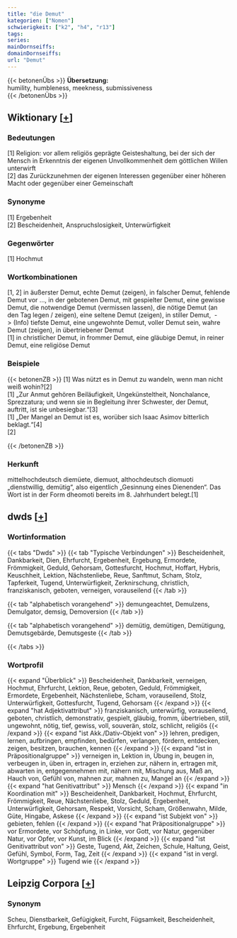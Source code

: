 ```yaml
---
title: "die Demut"
kategorien: ["Nomen"]
schwierigkeit: ["k2", "h4", "r13"]
tags:
series:
mainDornseiffs:
domainDornseiffs:
url: "Demut"
---
```


{{< betonenÜbs >}}
**Übersetzung:**  
humility, humbleness, meekness, submissiveness  
{{< /betonenÜbs >}}

## Wiktionary [[+](https://de.wiktionary.org/wiki/Demut)]

### Bedeutungen
[1] Religion: vor allem religiös geprägte Geisteshaltung, bei der sich der Mensch in Erkenntnis der eigenen Unvollkommenheit dem göttlichen Willen unterwirft  
[2] das Zurückzunehmen der eigenen Interessen gegenüber einer höheren Macht oder gegenüber einer Gemeinschaft  

### Synonyme
[1] Ergebenheit  
[2] Bescheidenheit, Anspruchslosigkeit, Unterwürfigkeit  

### Gegenwörter
[1] Hochmut  

### Wortkombinationen
[1, 2] in äußerster Demut, echte Demut (zeigen), in falscher Demut, fehlende Demut vor …, in der gebotenen Demut, mit gespielter Demut, eine gewisse Demut, die notwendige Demut (vermissen lassen), die nötige Demut (an den Tag legen / zeigen), eine seltene Demut (zeigen), in stiller Demut,  -> (Info) tiefste Demut, eine ungewohnte Demut, voller Demut sein, wahre Demut (zeigen), in übertriebener Demut  
[1] in christlicher Demut, in frommer Demut, eine gläubige Demut, in reiner Demut, eine religiöse Demut  

### Beispiele
{{< betonenZB >}}
[1] Was nützt es in Demut zu wandeln, wenn man nicht weiß wohin?[2]  
[1] „Zur Anmut gehören Beiläufigkeit, Ungekünsteltheit, Nonchalance, Sprezzatura; und wenn sie in Begleitung ihrer Schwester, der Demut, auftritt, ist sie unbesiegbar.“[3]  
[1] „Der Mangel an Demut ist es, worüber sich Isaac Asimov bitterlich beklagt.“[4]  
[2]  

{{< /betonenZB >}}
### Herkunft
mittelhochdeutsch diemüete, diemuot, althochdeutsch diomuoti „dienstwillig, demütig“, also eigentlich „Gesinnung eines Dienenden“. Das Wort ist in der Form dheomoti bereits im 8. Jahrhundert belegt.[1]  



## dwds [[+](https://www.dwds.de/wb/Demut)]

### Wortinformation
{{< tabs "Dwds" >}}
{{< tab "Typische Verbindungen" >}}
Bescheidenheit, Dankbarkeit, Dien, Ehrfurcht, Ergebenheit, Ergebung, Ermordete, Frömmigkeit, Geduld, Gehorsam, Gottesfurcht, Hochmut, Hoffart, Hybris, Keuschheit, Lektion, Nächstenliebe, Reue, Sanftmut, Scham, Stolz, Tapferkeit, Tugend, Unterwürfigkeit, Zerknirschung, christlich, franziskanisch, geboten, verneigen, vorauseilend
{{< /tab >}}

{{< tab "alphabetisch vorangehend" >}}
demungeachtet, Demulzens, Demulgator, demsig, Demoversion
{{< /tab >}}

{{< tab "alphabetisch vorangehend" >}}
demütig, demütigen, Demütigung, Demutsgebärde, Demutsgeste
{{< /tab >}}

{{< /tabs >}}

### Wortprofil
{{< expand "Überblick" >}} Bescheidenheit, Dankbarkeit, verneigen, Hochmut, Ehrfurcht, Lektion, Reue, geboten, Geduld, Frömmigkeit, Ermordete, Ergebenheit, Nächstenliebe, Scham, vorauseilend, Stolz, Unterwürfigkeit, Gottesfurcht, Tugend, Gehorsam {{< /expand >}}
{{< expand "hat Adjektivattribut" >}} franziskanisch, unterwürfig, vorauseilend, geboten, christlich, demonstrativ, gespielt, gläubig, fromm, übertrieben, still, ungewohnt, nötig, tief, gewiss, voll, souverän, stolz, schlicht, religiös {{< /expand >}}
{{< expand "ist Akk./Dativ-Objekt von" >}} lehren, predigen, lernen, aufbringen, empfinden, bedürfen, verlangen, fördern, entdecken, zeigen, besitzen, brauchen, kennen {{< /expand >}}
{{< expand "ist in Präpositionalgruppe" >}} verneigen in, Lektion in, Übung in, beugen in, verbeugen in, üben in, ertragen in, erziehen zur, nähern in, ertragen mit, abwarten in, entgegennehmen mit, nähern mit, Mischung aus, Maß an, Hauch von, Gefühl von, mahnen zur, mahnen zu, Mangel an {{< /expand >}}
{{< expand "hat Genitivattribut" >}} Mensch {{< /expand >}}
{{< expand "in Koordination mit" >}} Bescheidenheit, Dankbarkeit, Hochmut, Ehrfurcht, Frömmigkeit, Reue, Nächstenliebe, Stolz, Geduld, Ergebenheit, Unterwürfigkeit, Gehorsam, Respekt, Vorsicht, Scham, Größenwahn, Milde, Güte, Hingabe, Askese {{< /expand >}}
{{< expand "ist Subjekt von" >}} gebieten, fehlen {{< /expand >}}
{{< expand "hat Präpositionalgruppe" >}} vor Ermordete, vor Schöpfung, in Linke, vor Gott, vor Natur, gegenüber Natur, vor Opfer, vor Kunst, im Blick {{< /expand >}}
{{< expand "ist Genitivattribut von" >}} Geste, Tugend, Akt, Zeichen, Schule, Haltung, Geist, Gefühl, Symbol, Form, Tag, Zeit {{< /expand >}}
{{< expand "ist in vergl. Wortgruppe" >}} Tugend wie {{< /expand >}}

## Leipzig Corpora [[+](https://corpora.uni-leipzig.de/en/res?word=Demut&corpusId=deu_newscrawl-public_2018)]


### Synonym
Scheu, Dienstbarkeit, Gefügigkeit, Furcht, Fügsamkeit, Bescheidenheit, Ehrfurcht, Ergebung, Ergebenheit

